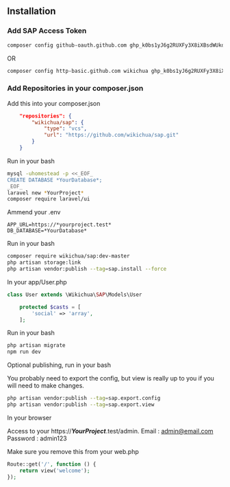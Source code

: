 ## Installation

### Add SAP Access Token

```bash
composer config github-oauth.github.com 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
```

OR 

```bash
composer config http-basic.github.com wikichua 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
```


### Add Repositories in your composer.json

Add this into your composer.json

```json
    "repositories": {
        "wikichua/sap": {
            "type": "vcs",
            "url": "https://github.com/wikichua/sap.git"
        }
    }
```

Run in your bash

```bash
mysql -uhomestead -p <<_EOF_
CREATE DATABASE *YourDatabase*;
_EOF_
laravel new *YourProject*
composer require laravel/ui
```

Ammend your .env

```env
APP_URL=https://*yourproject.test*
DB_DATABASE=*YourDatabase*
```

Run in your bash

```bash
composer require wikichua/sap:dev-master
php artisan storage:link
php artisan vendor:publish --tag=sap.install --force
```

In your app/User.php

```php
class User extends \Wikichua\SAP\Models\User
```

```php
    protected $casts = [
        'social' => 'array',
    ];
```

Run in your bash

```bash
php artisan migrate
npm run dev
```

Optional publishing, run in your bash

You probably need to export the config, but view is really up to you if you will need to make changes.

```bash
php artisan vendor:publish --tag=sap.export.config
php artisan vendor:publish --tag=sap.export.view
```

In your browser

Access to your https://***YourProject***.test/admin.
Email : admin@email.com
Password : admin123

Make sure you remove this from your web.php

```php
Route::get('/', function () {
    return view('welcome');
});
```
